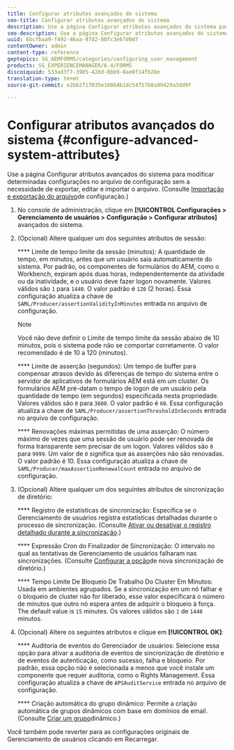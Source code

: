 ```yaml
---
title: Configurar atributos avançados do sistema
seo-title: Configurar atributos avançados do sistema
description: Use a página Configurar atributos avançados do sistema para modificar determinadas configurações no arquivo de configuração sem a necessidade de exportar, editar e importar o arquivo.
seo-description: Use a página Configurar atributos avançados do sistema para modificar determinadas configurações no arquivo de configuração sem a necessidade de exportar, editar e importar o arquivo.
uuid: 6bcfbaa9-f492-46aa-97d2-00fc3e67d0d7
contentOwner: admin
content-type: reference
geptopics: SG_AEMFORMS/categories/configuring_user_management
products: SG_EXPERIENCEMANAGER/6.4/FORMS
discoiquuid: 533ad3f7-3905-420d-8bb9-8ae8f14fb28e
translation-type: tm+mt
source-git-commit: e2bb2f17035e16864b1dc54f5768a99429a3dd9f

---
```



# Configurar atributos avançados do sistema {#configure-advanced-system-attributes}

Use a página Configurar atributos avançados do sistema para modificar determinadas configurações no arquivo de configuração sem a necessidade de exportar, editar e importar o arquivo. (Consulte [Importação e exportação do arquivo](/help/forms/using/admin-help/importing-exporting-configuration-file.md#importing-and-exporting-the-configuration-file)de configuração.)

1. No console de administração, clique em **[!UICONTROL Configurações > Gerenciamento de usuários > Configuração > Configurar atributos]** avançados do sistema.
1. (Opcional) Altere qualquer um dos seguintes atributos de sessão:

   **** Limite de tempo limite da sessão (minutos): A quantidade de tempo, em minutos, antes que um usuário saia automaticamente do sistema. Por padrão, os componentes de formulários do AEM, como o Workbench, expiram após duas horas, independentemente da atividade ou da inatividade, e o usuário deve fazer logon novamente. Valores válidos são `1` para `1440`. O valor padrão é `120` (2 horas). Essa configuração atualiza a chave de `SAML/Producer/assertionValidityInMinutes` entrada no arquivo de configuração.

   >[!NOTE]
   >
   >Você não deve definir o Limite de tempo limite da sessão abaixo de 10 minutos, pois o sistema pode não se comportar corretamente. O valor recomendado é de 10 a 120 (minutos).

   **** Limite de asserção (segundos): Um tempo de buffer para compensar atrasos devido às diferenças de tempo do sistema entre o servidor de aplicativos de formulários AEM está em um cluster. Os formulários AEM pré-datam o tempo de logon de um usuário pela quantidade de tempo (em segundos) especificada nesta propriedade. Valores válidos são `0` para `3600`. O valor padrão é `60`. Essa configuração atualiza a chave de `SAML/Producer/assertionThresholdInSeconds` entrada no arquivo de configuração.

   **** Renovações máximas permitidas de uma asserção: O número máximo de vezes que uma sessão de usuário pode ser renovada de forma transparente sem precisar de um logon. Valores válidos são `0` para `9999`. Um valor de `0` significa que as asserções não são renovadas. O valor padrão é 10. Essa configuração atualiza a chave de `SAML/Producer/maxAssertionRenewalCount` entrada no arquivo de configuração.

1. (Opcional) Altere qualquer um dos seguintes atributos de sincronização de diretório:

   **** Registro de estatísticas de sincronização: Especifica se o Gerenciamento de usuários registra estatísticas detalhadas durante o processo de sincronização. (Consulte [Ativar ou desativar o registro detalhado durante a sincronização](/help/forms/using/admin-help/synchronizing-directories.md#enable-or-disable-detailed-logging-during-synchronization).)

   **** Expressão Cron do Finalizador de Sincronização: O intervalo no qual as tentativas de Gerenciamento de usuários falharam nas sincronizações. (Consulte [Configurar a opção](/help/forms/using/admin-help/synchronizing-directories.md#configure-the-directory-synchronization-retry-option)de nova sincronização de diretório.)

   **** Tempo Limite De Bloqueio De Trabalho Do Cluster Em Minutos: Usada em ambientes agrupados. Se a sincronização em um nó falhar e o bloqueio de cluster não for liberado, esse valor especificará o número de minutos que outro nó espera antes de adquirir o bloqueio à força. The default value is `15` minutes. Os valores válidos são `1` de `1440` minutos.

1. (Opcional) Altere os seguintes atributos e clique em **[!UICONTROL OK]**:

   **** Auditoria de eventos do Gerenciador de usuários: Selecione essa opção para ativar a auditoria de eventos de sincronização de diretório e de eventos de autenticação, como sucesso, falha e bloqueio. Por padrão, essa opção não é selecionada a menos que você instale um componente que requer auditoria, como o Rights Management. Essa configuração atualiza a chave de `APSAuditService` entrada no arquivo de configuração.

   **** Criação automática do grupo dinâmico: Permite a criação automática de grupos dinâmicos com base em domínios de email. (Consulte [Criar um grupo](/help/forms/using/admin-help/creating-configuring-groups.md#create-a-dynamic-group)dinâmico.)

Você também pode reverter para as configurações originais de Gerenciamento de usuários clicando em Recarregar.
